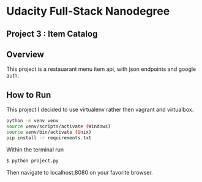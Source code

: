 # Udacity Full-Stack Nanodegree
## Project 3 : Item Catalog

## Overview

This project is a restauarant menu item api, with json endpoints and google auth.

## How to Run

This project I decided to use virtualenv rather then vagrant and virtualbox.

```bash
python -m venv venv
source venv/scripts/activate (Windows)
source venv/bin/activate (Unix)
pip install -r requirements.txt
```

Within the terminal run

```bash
$ python project.py
```

Then navigate to localhost:8080 on your favorite browser.
